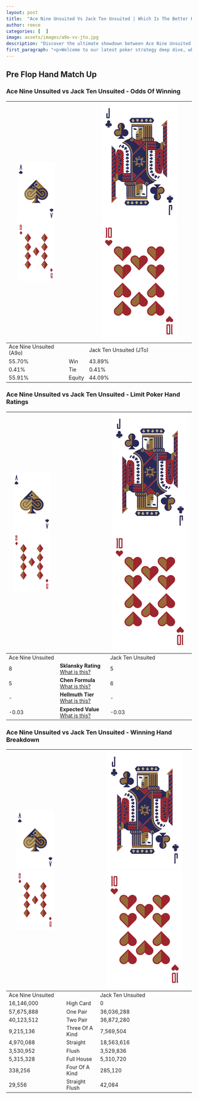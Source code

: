 ```yaml
---
layout: post
title:  "Ace Nine Unsuited Vs Jack Ten Unsuited | Which Is The Better Hand In Poker? A Complete Guide"
author: reece
categories: [  ]
image: assets/images/a9o-vs-jto.jpg
description: "Discover the ultimate showdown between Ace Nine Unsuited and Jack Ten Unsuited in poker! Uncover the odds, strategies, and scenarios where one hand triumphs over the other. Get ready to up your poker game with this thrilling analysis."
first_paragraph: "<p>Welcome to our latest poker strategy deep dive, where we're pitting two distinct hands against each other in a high-stakes showdown: Ace Nine Unsuited vs Jack Ten Unsuited.</p><p>In the dynamic world of poker, every decision counts, and knowing which hand holds the upper hand is key to your success at the table.</p><p>In this article, we'll dissect these two hands, explore the scenarios where one dominates the other, and equip you with the knowledge to make strategic choices that can tip the odds in your favor.</p><p>Get ready to unravel the intriguing dynamics of these poker hands and elevate your game to new heights.</p>"
---
```




[comment]: # (sp0)

## Pre Flop Hand Match Up

<div class="table hand-ratings" markdown="1"> 



### Ace Nine Unsuited vs Jack Ten Unsuited - Odds Of Winning


    
| ![image info](assets/images/hand1/A.png) ![image info](assets/images/hand1/9o.png) |  | ![image info](assets/images/hand2/J.png) ![image info](assets/images/hand2/To.png) |
| -------- | -------- | -------- |
| Ace Nine Unsuited (A9o) |  | Jack Ten Unsuited (JTo) |
| 55.70% | Win | 43.89% |
| 0.41% | Tie | 0.41% |
| 55.91% | Equity | 44.09% |




[comment]: # (sp1)



### Ace Nine Unsuited vs Jack Ten Unsuited - Limit Poker Hand Ratings


    
| ![image info](assets/images/hand1/A.png) ![image info](assets/images/hand1/9o.png) |  | ![image info](assets/images/hand2/J.png) ![image info](assets/images/hand2/To.png) |
| -------- | -------- | -------- |
| Ace Nine Unsuited |  | Jack Ten Unsuited |
| 8 | **Sklansky Rating** [What is this?](/sklansky-rating-explained) | 5 |
| 5 | **Chen Formula** [What is this?](/chen-formula-explained) | 6 |
| - | **Hellmuth Tier** [What is this?](/Hellmuth-tier-explained) | - |
| -0.03 | **Expected Value** [What is this?](/expected-value-explained) | -0.03 |




[comment]: # (sp2)



### Ace Nine Unsuited vs Jack Ten Unsuited - Winning Hand Breakdown


    
| ![image info](assets/images/hand1/A.png) ![image info](assets/images/hand1/9o.png) |  | ![image info](assets/images/hand2/J.png) ![image info](assets/images/hand2/To.png) |
| -------- | -------- | -------- |
| Ace Nine Unsuited |  | Jack Ten Unsuited |
| 16,146,000 | High Card | 0 |
| 57,675,888 | One Pair | 36,036,288 |
| 40,123,512 | Two Pair | 36,872,280 |
| 9,215,136 | Three Of A Kind | 7,569,504 |
| 4,970,088 | Straight | 18,563,616 |
| 3,530,952 | Flush | 3,529,836 |
| 5,315,328 | Full House | 5,310,720 |
| 338,256 | Four Of A Kind | 285,120 |
| 29,556 | Straight Flush | 42,084 |




[comment]: # (sp3)



</div>

[comment]: # (sp4)



[comment]: # (sp5)

